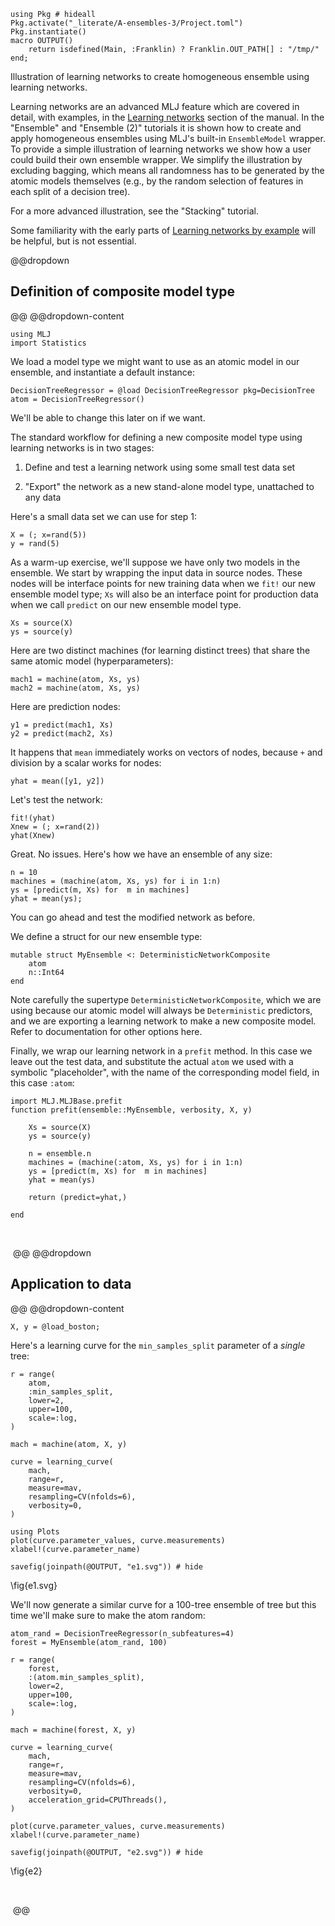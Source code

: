 <!--This file was generated, do not modify it.-->
````julia:ex1
using Pkg # hideall
Pkg.activate("_literate/A-ensembles-3/Project.toml")
Pkg.instantiate()
macro OUTPUT()
    return isdefined(Main, :Franklin) ? Franklin.OUT_PATH[] : "/tmp/"
end;
````

Illustration of learning networks to create homogeneous ensemble using learning
networks.

Learning networks are an advanced MLJ feature which are covered in detail, with
examples, in the [Learning
networks](https://alan-turing-institute.github.io/MLJ.jl/dev/learning_networks/) section
of the manual. In the "Ensemble" and "Ensemble (2)" tutorials it is shown how to create
and apply homogeneous ensembles using MLJ's built-in `EnsembleModel` wrapper. To provide
a simple illustration of learning networks we show how a user could build their own
ensemble wrapper. We simplify the illustration by excluding bagging, which means all
randomness has to be generated by the atomic models themselves (e.g., by the random
selection of features in each split of a decision tree).

For a more advanced illustration, see the "Stacking" tutorial.

Some familiarity with the early parts of [Learning networks by
example](https://alan-turing-institute.github.io/MLJ.jl/dev/learning_networks/#Learning-networks-by-example)
will be helpful, but is not essential.

@@dropdown
## Definition of composite model type
@@
@@dropdown-content

````julia:ex2
using MLJ
import Statistics
````

We load a model type we might want to use as an atomic model in our ensemble, and
instantiate a default instance:

````julia:ex3
DecisionTreeRegressor = @load DecisionTreeRegressor pkg=DecisionTree
atom = DecisionTreeRegressor()
````

We'll be able to change this later on if we want.

The standard workflow for defining a new composite model type using learning networks is
in two stages:

1. Define and test a learning network using some small test data set

2. "Export" the network as a new stand-alone model type, unattached to any data

Here's a small data set we can use for step 1:

````julia:ex4
X = (; x=rand(5))
y = rand(5)
````

As a warm-up exercise, we'll suppose we have only two models in the ensemble.  We start
by wrapping the input data in source nodes. These nodes will be interface points for new
training data when we `fit!` our new ensemble model type; `Xs` will also be an interface
point for production data when we call `predict` on our new ensemble model type.

````julia:ex5
Xs = source(X)
ys = source(y)
````

Here are two distinct machines (for learning distinct trees) that share the same atomic
model (hyperparameters):

````julia:ex6
mach1 = machine(atom, Xs, ys)
mach2 = machine(atom, Xs, ys)
````

Here are prediction nodes:

````julia:ex7
y1 = predict(mach1, Xs)
y2 = predict(mach2, Xs)
````

It happens that `mean` immediately works on vectors of nodes, because `+` and division
by a scalar works for nodes:

````julia:ex8
yhat = mean([y1, y2])
````

Let's test the network:

````julia:ex9
fit!(yhat)
Xnew = (; x=rand(2))
yhat(Xnew)
````

Great. No issues. Here's how we have an ensemble of any size:

````julia:ex10
n = 10
machines = (machine(atom, Xs, ys) for i in 1:n)
ys = [predict(m, Xs) for  m in machines]
yhat = mean(ys);
````

You can go ahead and test the modified network as before.

We define a struct for our new ensemble type:

````julia:ex11
mutable struct MyEnsemble <: DeterministicNetworkComposite
    atom
    n::Int64
end
````

Note carefully the supertype `DeterministicNetworkComposite`, which we are using because our
atomic model will always be `Deterministic` predictors, and we are exporting a learning
network to make a new composite model. Refer to documentation for other options here.

Finally, we wrap our learning network in a `prefit` method. In
this case we leave out the test data, and substitute the actual `atom` we used with a
symbolic "placeholder", with the name of the corresponding model field, in this case
`:atom`:

````julia:ex12
import MLJ.MLJBase.prefit
function prefit(ensemble::MyEnsemble, verbosity, X, y)

    Xs = source(X)
    ys = source(y)

    n = ensemble.n
    machines = (machine(:atom, Xs, ys) for i in 1:n)
    ys = [predict(m, Xs) for  m in machines]
    yhat = mean(ys)

    return (predict=yhat,)

end
````

‎

‎
@@
@@dropdown
## Application to data
@@
@@dropdown-content

````julia:ex13
X, y = @load_boston;
````

Here's a learning curve for the `min_samples_split` parameter of a *single* tree:

````julia:ex14
r = range(
    atom,
    :min_samples_split,
    lower=2,
    upper=100,
    scale=:log,
)

mach = machine(atom, X, y)

curve = learning_curve(
    mach,
    range=r,
    measure=mav,
    resampling=CV(nfolds=6),
    verbosity=0,
)

using Plots
plot(curve.parameter_values, curve.measurements)
xlabel!(curve.parameter_name)

savefig(joinpath(@OUTPUT, "e1.svg")) # hide
````

\fig{e1.svg}

We'll now generate a similar curve for a 100-tree ensemble of tree but this time we'll
make sure to make the atom random:

````julia:ex15
atom_rand = DecisionTreeRegressor(n_subfeatures=4)
forest = MyEnsemble(atom_rand, 100)

r = range(
    forest,
    :(atom.min_samples_split),
    lower=2,
    upper=100,
    scale=:log,
)

mach = machine(forest, X, y)

curve = learning_curve(
    mach,
    range=r,
    measure=mav,
    resampling=CV(nfolds=6),
    verbosity=0,
    acceleration_grid=CPUThreads(),
)

plot(curve.parameter_values, curve.measurements)
xlabel!(curve.parameter_name)

savefig(joinpath(@OUTPUT, "e2.svg")) # hide
````

\fig{e2}

‎

‎
@@

